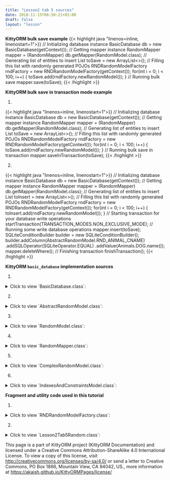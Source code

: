 ```yaml
---
title: "Lesson2 tab 5 sources"
date: 2018-11-15T06:50:21+03:00
draft: false
layout: "lesson"
---
```

**KittyORM bulk save example**
{{< highlight java "linenos=inline, linenostart=1">}}
// Initializing database instance
BasicDatabase db = new BasicDatabase(getContext());
// Getting mapper instance
RandomMapper mapper = (RandomMapper) db.getMapper(RandomModel.class);
// Generating list of entities to insert
List<RandomModel> toSave = new ArrayList<>();
// Filling this list with randomly generated POJOs
RNDRandomModelFactory rndFactory = new RNDRandomModelFactory(getContext());
for(int i = 0; i < 100; i++) {
    toSave.add(rndFactory.newRandomModel());
}
// Running bulk save
mapper.save(toSave);
{{< /highlight >}}

**KittyORM bulk save in transaction mode example**

1. 
{{< highlight java "linenos=inline, linenostart=1">}}
// Initializing database instance
BasicDatabase db = new BasicDatabase(getContext());
// Getting mapper instance
RandomMapper mapper = (RandomMapper) db.getMapper(RandomModel.class);
// Generating list of entities to insert
List<RandomModel> toSave = new ArrayList<>();
// Filling this list with randomly generated POJOs
RNDRandomModelFactory rndFactory = new RNDRandomModelFactory(getContext());
for(int i = 0; i < 100; i++) {
    toSave.add(rndFactory.newRandomModel());
}
// Running bulk save in transaction
mapper.saveInTransaction(toSave);
{{< /highlight >}}

2. 
{{< highlight java "linenos=inline, linenostart=1">}}
// Initializing database instance
BasicDatabase db = new BasicDatabase(getContext());
// Getting mapper instance
RandomMapper mapper = (RandomMapper) db.getMapper(RandomModel.class);
// Generating list of entities to insert
List<RandomModel> toInsert = new ArrayList<>();
// Filling this list with randomly generated POJOs
RNDRandomModelFactory rndFactory = new RNDRandomModelFactory(getContext());
for(int i = 0; i < 100; i++) {
    toInsert.add(rndFactory.newRandomModel());
}
// Starting transaction for your database write operations
startTransaction(TRANSACTION_MODES.NON_EXCLUSIVE_MODE);
// Running some write database operations
mapper.insert(toSave);
SQLiteConditionBuilder builder = new SQLiteConditionBuilder();
builder.addColumn(AbstractRandomModel.RND_ANIMAL_CNAME)
       .addSQLOperator(SQLiteOperator.EQUAL)
       .addValue(Animals.DOG.name());
mapper.deleteWhere();
// Finishing transaction
finishTransaction();
{{< /highlight >}}

**KittyORM `basic_database` implementation sources**

1. 
<details> 
  <summary>Click to view `BasicDatabase.class`: </summary>
{{< highlight java "linenos=inline, linenostart=1">}}
@KITTY_DATABASE(
        databaseName = "basic_database",
        domainPackageNames = {"net.akaish.kittyormdemo.sqlite.basicdb"},
        logTag = LOG_TAG,
        isLoggingOn = true,
        isProductionOn = true,
        isPragmaOn = true
)
@KITTY_DATABASE_REGISTRY(
        domainPairs = {
                @KITTY_REGISTRY_PAIR(model = ComplexRandomModel.class, mapper = ComplexRandomMapper.class),
                @KITTY_REGISTRY_PAIR(model = IndexesAndConstraintsModel.class),
                @KITTY_REGISTRY_PAIR(model = RandomModel.class, mapper = RandomMapper.class)
        }
)
public class BasicDatabase extends KittyDatabase {

    public static final String LOG_TAG = "BASIC DB DEMO";

    /**
     * KittyORM main database class that represents bootstrap and holder for all related with database
     * components.
     * <br> See {@link KittyDatabase#KittyDatabase(Context, String)} for more info.
     *
     * @param ctx
     */
    public BasicDatabase(Context ctx) {
        super(ctx);
    }

}
{{< /highlight >}} 
</details>

2. 
<details> 
  <summary>Click to view `AbstractRandomModel.class`: </summary>
{{< highlight java "linenos=inline, linenostart=1">}}
public abstract class AbstractRandomModel extends KittyModel {

    public static final String RND_INTEGER_CNAME = "rnd_int_custom_column_name";
    public static final String RND_ANIMAL_CNAME = "rndanimal";

    @KITTY_COLUMN(
            isIPK = true,
            columnOrder = 0
    )
    public Long id;

    @KITTY_COLUMN(
            columnOrder = 1
    )
    public int randomInt;

    @KITTY_COLUMN(
            columnOrder = 2,
            columnName = RND_INTEGER_CNAME
    )
    public Integer randomInteger;

    @KITTY_COLUMN(
            columnOrder = 3,
            columnName = RND_ANIMAL_CNAME
    )
    public Animals randomAnimal;

    @KITTY_COLUMN(
            columnOrder = 4,
            columnAffinity = TypeAffinities.TEXT
    )
    public String randomAnimalName;
}
{{< /highlight >}} 
</details>

3. 
<details> 
  <summary>Click to view `RandomModel.class`: </summary>
{{< highlight java "linenos=inline, linenostart=1">}}
@KITTY_TABLE
@KITTY_EXTENDED_CRUD(extendedCrudController = RandomMapper.class)
@INDEX(
        indexName = "random_animal_index",
        indexColumns = {AbstractRandomModel.RND_ANIMAL_CNAME}
)
public class RandomModel extends AbstractRandomModel {


    public RandomModel() {
        super();
    }

    @KITTY_COLUMN(columnOrder = 5)
    public String randomAnimalSays;

    @Override
    public String toString() {
        return new StringBuffer(64).append("[ id = ")
                                            .append(id)
                                            .append("; randomInt = ")
                                            .append(Integer.toString(randomInt))
                                            .append("; randomInteger = ")
                                            .append(randomInteger)
                                            .append("; randomAnimal = ")
                                            .append(randomAnimal)
                                            .append("; randomAnimnalLocalizedName = ")
                                            .append(randomAnimalName)
                                            .append("; randomAnimalSays = ")
                                            .append(randomAnimalSays).append(" ]").toString();
    }
}
{{< /highlight >}} 
</details>

4. 
<details> 
  <summary>Click to view `RandomMapper.class`: </summary>
{{< highlight java "linenos=inline, linenostart=1">}}
package net.akaish.kittyormdemo.sqlite.basicdb;

import net.akaish.kitty.orm.KittyMapper;
import net.akaish.kitty.orm.KittyModel;
import net.akaish.kitty.orm.configuration.conf.KittyTableConfiguration;
import net.akaish.kitty.orm.query.QueryParameters;
import net.akaish.kitty.orm.query.conditions.SQLiteCondition;
import net.akaish.kitty.orm.query.conditions.SQLiteConditionBuilder;
import net.akaish.kitty.orm.enums.SQLiteOperator;
import net.akaish.kitty.orm.util.KittyConstants;
import net.akaish.kittyormdemo.sqlite.misc.Animals;

import static net.akaish.kitty.orm.enums.SQLiteOperator.AND;
import static net.akaish.kitty.orm.enums.SQLiteOperator.LESS_OR_EQUAL;
import static net.akaish.kitty.orm.enums.SQLiteOperator.LESS_THAN;
import static net.akaish.kitty.orm.enums.SQLiteOperator.GREATER_OR_EQUAL;
import static net.akaish.kitty.orm.enums.SQLiteOperator.GREATER_THAN;
import static net.akaish.kittyormdemo.sqlite.basicdb.AbstractRandomModel.RND_ANIMAL_CNAME;

import java.util.List;


/**
 * Created by akaish on 09.08.18.
 * @author akaish (Denis Bogomolov)
 */
public class RandomMapper extends KittyMapper {

    public <M extends KittyModel> RandomMapper(KittyTableConfiguration tableConfiguration,
                                              M blankModelInstance,
                                              String databasePassword) {
        super(tableConfiguration, blankModelInstance, databasePassword);
    }

    protected SQLiteCondition getAnimalCondition(Animals animal) {
        return new SQLiteConditionBuilder()
                .addColumn(RND_ANIMAL_CNAME)
                .addSQLOperator("=")
                .addObjectValue(animal)
                .build();
    }

    public long deleteByRandomIntegerRange(int start, int end) {
        return deleteWhere("#?randomInt >= ? AND #?randomInt <= ?", start, end);
    }

    public long deleteByAnimal(Animals animal) {
        return deleteWhere(getAnimalCondition(animal));
    }

    public List<RandomModel> findByAnimal(Animals animal, long offset, long limit, boolean groupingOn) {
        SQLiteCondition condition = getAnimalCondition(animal);
        QueryParameters qparam = new QueryParameters();
        qparam.setLimit(limit).setOffset(offset);
        if(groupingOn)
            qparam.setGroupByColumns(RND_ANIMAL_CNAME);
        else
            qparam.setGroupByColumns(KittyConstants.ROWID);
        return findWhere(condition, qparam);
    }

    public List<RandomModel> findByIdRange(long fromId, long toId, boolean inclusive, Long offset, Long limit) {
        SQLiteCondition condition = new SQLiteConditionBuilder()
                .addColumn("id")
                .addSQLOperator(inclusive ? GREATER_OR_EQUAL : GREATER_THAN)
                .addValue(fromId)
                .addSQLOperator(AND)
                .addColumn("id")
                .addSQLOperator(inclusive ? LESS_OR_EQUAL : LESS_THAN)
                .addValue(toId)
                .build();
        QueryParameters qparam = new QueryParameters();
        qparam.setLimit(limit).setOffset(offset).setGroupByColumns(KittyConstants.ROWID);
        return findWhere(condition, qparam);
    }

    public List<RandomModel> findAllRandomModels(Long offset, Long limit) {
        QueryParameters qparam = new QueryParameters();
        qparam.setLimit(limit).setOffset(offset).setGroupByColumns(KittyConstants.ROWID);
        return findAll(qparam);
    }

}
{{< /highlight >}} 
</details>

5. 
<details> 
  <summary>Click to view `ComplexRandomModel.class`: </summary>
{{< highlight java "linenos=inline, linenostart=1">}}
@KITTY_TABLE
@KITTY_EXTENDED_CRUD(extendedCrudController = ComplexRandomMapper.class)
public class ComplexRandomModel extends AbstractRandomModel {

    public ComplexRandomModel() {
        super();
    }


    // Primitives
    // (boolean, int, byte, double, long, short, float)
    @KITTY_COLUMN(columnOrder = 5)
    public boolean boolF;


    @KITTY_COLUMN(columnOrder = 6)
    public byte byteF;

    @KITTY_COLUMN(columnOrder = 7)
    public double doubleF;

    @KITTY_COLUMN(columnOrder = 8)
    public long longF;

    @KITTY_COLUMN(columnOrder = 9)
    public short shortF;

    @KITTY_COLUMN(columnOrder = 10)
    public float floatF;

    // Byte array
    @KITTY_COLUMN(columnOrder = 11)
    public byte[] byteArray;

    // String (TEXT) (String, BigDecimal, BigInteger, Enum)
    @KITTY_COLUMN(columnOrder = 12)
    public String stringF;

    @KITTY_COLUMN(columnOrder = 13)
    public BigDecimal bigDecimalF;

    @KITTY_COLUMN(columnOrder = 14)
    public BigInteger bigIntegerF;

    @KITTY_COLUMN(columnOrder = 15)
    public Uri uriF;

    @KITTY_COLUMN(columnOrder = 16)
    public File fileF;

    @KITTY_COLUMN(columnOrder = 17)
    public Currency currencyF;

    // SD
    @KITTY_COLUMN(
            columnOrder = 18,
            columnAffinity = TypeAffinities.TEXT
    )
    @KITTY_COLUMN_SERIALIZATION
    public AnimalSounds stringSDF;

    @KITTY_COLUMN(columnOrder = 19)
    public SomeColours bitmapColour;

    @KITTY_COLUMN(
            columnOrder = 20,
            columnAffinity = TypeAffinities.BLOB
    )
    @KITTY_COLUMN_SERIALIZATION
    public Bitmap byteArraySDF;

    String stringSDFSerialize() {
        if(stringSDF == null) return null;
        return new GsonBuilder().create().toJson(stringSDF);
    }

    AnimalSounds stringSDFDeserialize(String cvData) {
        if(cvData == null) return null;
        if(cvData.length() == 0) return null;
        return new GsonBuilder().create().fromJson(cvData, AnimalSounds.class);
    }

    public byte[] byteArraySDFSerialize() {//byteArraySDFSerialize
        if(byteArraySDF == null) return null;
        ByteArrayOutputStream bmpStream = new ByteArrayOutputStream();
        byteArraySDF.compress(Bitmap.CompressFormat.PNG, 100, bmpStream);
        return bmpStream.toByteArray();
    }

    public Bitmap byteArraySDFDeserialize(byte[] cursorData) {
        if(cursorData == null) return null;
        if(cursorData.length == 0) return null;
        return BitmapFactory.decodeByteArray(cursorData, 0, cursorData.length);
    }

    // Primitive wrappers Boolean, Integer, Byte, Double, Short or Float
    @KITTY_COLUMN(columnOrder = 21)
    public Boolean boolFF;


    @KITTY_COLUMN(columnOrder = 22)
    public Byte byteFF;

    @KITTY_COLUMN(columnOrder = 23)
    public Double doubleFF;

    @KITTY_COLUMN(columnOrder = 24)
    public Short shortFF;

    @KITTY_COLUMN(columnOrder = 25)
    public Float floatFF;


    // Long represented types Long, Date, Calendar, Timestamp
    @KITTY_COLUMN(columnOrder = 26)
    public Long longFF;

    @KITTY_COLUMN(columnOrder = 27)
    public Date dateF;

    @KITTY_COLUMN(columnOrder = 28)
    public Calendar calendarF;

    @KITTY_COLUMN(columnOrder = 29)
    public Timestamp timestampF;

    @Override
    public String toString() {
        StringBuffer out = new StringBuffer(256);
        out.append("Long id : "+id+"\r\n");
        out.append("int randomInt : "+randomInt+"\r\n");
        out.append("String stringF : "+stringF+"\r\n");
        out.append("BigInteger bigIntegerF : "+bigIntegerF+"\r\n");
        out.append("SomeColours bitmapColour : "+bitmapColour+"\r\n");
        out.append("Short shortFF : "+shortFF+"\r\n");
        out.append("Timestamp timestampF (HReadable) : "+timestampF+"\r\n");
        out.append("AnimalSounds stringSDF (HReadable) : "+stringSDFSerialize()+"\r\n");
        out.append("Uri uriF : " + uriF+"\r\n");
        out.append("Currency currencyF : " + currencyF.getSymbol()+"\r\n");
        out.append("... \r\n");
        return out.toString();
    }

    public String toShortString() {
        StringBuffer out = new StringBuffer(256);
        out.append("[ Long id : "+id+"; ");
        out.append("int randomInt : "+randomInt+"; ");
        out.append("String stringF : "+stringF+"; ");
        out.append("BigInteger bigIntegerF : "+bigIntegerF+"; ");
        out.append("SomeColours bitmapColour : "+bitmapColour+"; ");
        out.append("Short shortFF : "+shortFF+"; ");
        out.append("Timestamp timestampF (HReadable) : "+timestampF+"; ... ]");
        return out.toString();
    }

    @Deprecated
    public String toHTMLString() {
        StringBuffer out = new StringBuffer(2048);
        out.append("<br>Long id : "+id.toString()+"\r\n");
        out.append("<br><b>PRIMITIVES</b>"+"\r\n");
        out.append("<br>boolean boolF : "+Boolean.toString(boolF)+"\r\n");
        out.append("<br>int randomInt : "+Integer.toString(randomInt)+"\r\n");
        out.append("<br>byte byteF : "+Byte.toString(byteF)+"\r\n");
        out.append("<br>double doubleF : "+Double.toString(doubleF)+"\r\n");
        out.append("<br>long longF : "+Long.toString(longF)+"\r\n");
        out.append("<br>short shortF : "+Short.toString(shortF)+"\r\n");
        out.append("<br>float floatF : "+Float.toString(floatF)+"\r\n");
        out.append("<br>byte[] byteArray : "+byteArrayToString(byteArray)+"\r\n");
        out.append("<br><b>STRING AFFINITIES</b>"+"\r\n");
        out.append("<br>String randomAnimalName : "+randomAnimalName+"\r\n");
        out.append("<br>String stringF : "+stringF+"\r\n");
        out.append("<br>BigDecimal bigDecimalF : "+bigDecimalF.toEngineeringString()+"\r\n");
        out.append("<br>BigInteger bigIntegerF : "+bigIntegerF.toString()+"\r\n");
        out.append("<br>Animals randomAnimal : "+randomAnimal.toString()+"\r\n");
        out.append("<br><b>SERIALIZATION AND DESERIALIZATION</b>"+"\r\n");
        out.append("<br>AnimalSounds stringSDF : "+stringSDFSerialize()+"\r\n");
        out.append("<br>SomeColours bitmapColour : "+bitmapColour.toString()+"\r\n");
        out.append("<br><b>PRIMITIVE WRAPPERS</b>"+"\r\n");
        out.append("<br>Boolean boolFF : "+boolFF.toString()+"\r\n");
        out.append("<br>Integer randomInteger : "+randomInteger.toString()+"\r\n");
        out.append("<br>Byte byteFF : "+byteFF.toString()+"\r\n");
        out.append("<br>Double doubleFF : "+doubleFF.toString()+"\r\n");
        out.append("<br>Short shortFF : "+shortFF.toString()+"\r\n");
        out.append("<br>Float floatFF :"+floatFF.toString()+"\r\n");
        out.append("<br><b>LONG REPRESENTED TYPES</b>"+"\r\n");
        out.append("<br>Long longFF : "+longFF.toString()+"\r\n");
        out.append("<br>Date dateF : "+Long.toString(dateF.getTime())+"\r\n");
        out.append("<br>Calendar calendarF : "+Long.toString(calendarF.getTimeInMillis())+"\r\n");
        out.append("<br>Timestamp timestampF : "+Long.toString(timestampF.getTime())+"\r\n");
        out.append("<br>Date dateF (HReadable) : "+dateF.toString()+"\r\n");
        out.append("<br>Calendar calendarF (HReadable) : "+calendarF.getTime().toString()+"\r\n");
        out.append("<br>Timestamp timestampF (HReadable) : "+timestampF.toString()+"\r\n");
        return out.toString();
    }

    public String byteArrayToString(byte[] toString) {
        String[] strings = new String[toString.length];
        for(int i = 0; i < toString.length; i++) {
            strings[i] = Byte.toString(toString[i]);
        }
        return KittyUtils.implodeWithCommaInBKT(strings);
    }
}
{{< /highlight >}} 
</details>

6. 
<details> 
  <summary>Click to view `IndexesAndConstraintsModel.class`: </summary>
{{< highlight java "linenos=inline, linenostart=1">}}
@KITTY_TABLE(tableName = "cai")
@FOREIGN_KEY_T(
        name = "CAI_FK",
        columns = {IndexesAndConstraintsModel.RANDOM_ID_CNAME},
        reference = @FOREIGN_KEY_REFERENCE(
                foreignTableName = "random",
                foreignTableColumns = {"id"},
                onUpdate = OnUpdateDeleteActions.CASCADE,
                onDelete = OnUpdateDeleteActions.CASCADE
        )
)
@INDEX(indexColumns = {"creation_date"})
public class IndexesAndConstraintsModel extends KittyModel {
    static final String RANDOM_ID_CNAME = "rnd_id";

    @KITTY_COLUMN(columnOrder = 0)
    @PRIMARY_KEY
    @NOT_NULL
    public Long id;

    @KITTY_COLUMN(columnOrder = 1)
    @NOT_NULL
    @UNIQUE
    public Long rndId;

    @KITTY_COLUMN(columnOrder = 2)
    @CHECK(checkExpression = "animal IN (\"CAT\", \"TIGER\", \"LION\")") // only cats allowed to this party
    public Animals animal;

    @KITTY_COLUMN(columnOrder = 3)
    @DEFAULT(signedInteger = 28) // You can choose for options for default declaration, if nothing set than 0 value would be used
    @NOT_NULL
    public Integer defaultNumber;

    @KITTY_COLUMN(columnOrder = 4)
    @DEFAULT(
            predefinedLiteralValue = LiteralValues.CURRENT_DATE
    )
    @NOT_NULL
    public String creationDate;

    @KITTY_COLUMN(columnOrder = 5)
    @DEFAULT(
            predefinedLiteralValue = LiteralValues.CURRENT_TIMESTAMP
    )
    @ONE_COLUMN_INDEX(unique = true, indexName = "IAC_unique_index_creation_timestamp")
    @NOT_NULL
    public Timestamp creationTmstmp;

    @Override
    public String toString() {
        StringBuilder sb = new StringBuilder(64);
        sb.append("[ RowID = ").append(getRowID())
                .append(" ; id = ").append(id)
                .append(" ; rndId = ").append(rndId)
                .append(" ; animal = ").append(animal)
                .append(" ; defaultNumber = ").append(defaultNumber)
                .append(" ; creationDate = ").append(creationDate)
                .append(" ; creationTmstmp = ").append(creationTmstmp).append(" ]");
        return sb.toString();
    }
}
{{< /highlight >}} 
</details>


**Fragment and utility code used in this tutorial**

1. 
<details> 
  <summary>Click to view `RNDRandomModelFactory.class`: </summary>
{{< highlight java "linenos=inline, linenostart=1">}}
public class RNDRandomModelFactory {

    private final Context context;
    private final Random randomizer;

    private final SparseArray<String> randomAnimalSays = new SparseArray<>();
    private final SparseArray<String> randomAnimalLocalizedName = new SparseArray<>();

    public RNDRandomModelFactory(Context context) {
        super();
        this.context = context;
        this.randomizer = new Random();

        // Lol, getContext().getString() method is slow, calling for each new random model this method twice causes 55% of all execution time of generating new random model (!)
        // Right now getting those string causes only 14% of execution time
        randomAnimalSays.append(Animals.getLocalizedAnimalSaysResource(Animals.BEAR), context.getString(Animals.getLocalizedAnimalSaysResource(Animals.BEAR)));
        randomAnimalSays.append(Animals.getLocalizedAnimalSaysResource(Animals.CAT), context.getString(Animals.getLocalizedAnimalSaysResource(Animals.CAT)));
        randomAnimalSays.append(Animals.getLocalizedAnimalSaysResource(Animals.DOG), context.getString(Animals.getLocalizedAnimalSaysResource(Animals.DOG)));
        randomAnimalSays.append(Animals.getLocalizedAnimalSaysResource(Animals.GOAT), context.getString(Animals.getLocalizedAnimalSaysResource(Animals.GOAT)));
        randomAnimalSays.append(Animals.getLocalizedAnimalSaysResource(Animals.LION), context.getString(Animals.getLocalizedAnimalSaysResource(Animals.LION)));
        randomAnimalSays.append(Animals.getLocalizedAnimalSaysResource(Animals.SHEEP), context.getString(Animals.getLocalizedAnimalSaysResource(Animals.SHEEP)));
        randomAnimalSays.append(Animals.getLocalizedAnimalSaysResource(Animals.TIGER), context.getString(Animals.getLocalizedAnimalSaysResource(Animals.TIGER)));
        randomAnimalSays.append(Animals.getLocalizedAnimalSaysResource(Animals.WOLF), context.getString(Animals.getLocalizedAnimalSaysResource(Animals.WOLF)));


        randomAnimalLocalizedName.append(Animals.getLocalizedAnimalNameResource(Animals.BEAR), context.getString(Animals.getLocalizedAnimalNameResource(Animals.BEAR)));
        randomAnimalLocalizedName.append(Animals.getLocalizedAnimalNameResource(Animals.CAT), context.getString(Animals.getLocalizedAnimalNameResource(Animals.CAT)));
        randomAnimalLocalizedName.append(Animals.getLocalizedAnimalNameResource(Animals.DOG), context.getString(Animals.getLocalizedAnimalNameResource(Animals.DOG)));
        randomAnimalLocalizedName.append(Animals.getLocalizedAnimalNameResource(Animals.GOAT), context.getString(Animals.getLocalizedAnimalNameResource(Animals.GOAT)));
        randomAnimalLocalizedName.append(Animals.getLocalizedAnimalNameResource(Animals.LION), context.getString(Animals.getLocalizedAnimalNameResource(Animals.LION)));
        randomAnimalLocalizedName.append(Animals.getLocalizedAnimalNameResource(Animals.SHEEP), context.getString(Animals.getLocalizedAnimalNameResource(Animals.SHEEP)));
        randomAnimalLocalizedName.append(Animals.getLocalizedAnimalNameResource(Animals.TIGER), context.getString(Animals.getLocalizedAnimalNameResource(Animals.TIGER)));
        randomAnimalLocalizedName.append(Animals.getLocalizedAnimalNameResource(Animals.WOLF), context.getString(Animals.getLocalizedAnimalNameResource(Animals.WOLF)));

    }

    public RandomModel newRandomModel() {
        RandomModel out = new RandomModel();
        out.randomInt = randomizer.nextInt();
        out.randomInteger = randomizer.nextInt();
        out.randomAnimal = Animals.rndAnimal(randomizer);
        out.randomAnimalSays = randomAnimalSays.get(Animals.getLocalizedAnimalSaysResource(out.randomAnimal));
        out.randomAnimalName = randomAnimalLocalizedName.get(Animals.getLocalizedAnimalNameResource(out.randomAnimal));
        return out;
    }
}
{{< /highlight >}} 
</details>

2. 
<details> 
  <summary>Click to view `Lesson2Tab5Random.class`: </summary>
{{< highlight java "linenos=inline, linenostart=1">}}
public class Lesson2Tab5Random extends Lesson2BaseFragment {

    public Lesson2Tab5Random(){}

    CheckBox newInstanceCheckbox;
    Button new10Button;
    Button new500Button;
    Button new500TXButton;

    @Override
    public View onCreateView(LayoutInflater inflater, ViewGroup container, Bundle savedInstanceState) {
        View rootView = inflater.inflate(R.layout.lesson2_tab5_rnd, container, false);
        newInstanceCheckbox = rootView.findViewById(R.id.l2_t5_check_new_database_instance_for_operation);
        new10Button = rootView.findViewById(R.id.l2_t5_insert_10);
        new500Button = rootView.findViewById(R.id.l2_t5_insert_50k);
        new500TXButton = rootView.findViewById(R.id.l2_t5_insert_50k_tx);
        new10Button.setOnClickListener(new View.OnClickListener() {
            @Override
            public void onClick(View v) {
                //insert50RandomForProfiling();
                countRecordsToExpandedPanel(getMapper());
                InsertInAsync ten = new InsertInAsync(OPERATION_TEN_NEW, newInstanceCheckbox.isChecked());
                ten.execute("");
            }
        });
        new500Button.setOnClickListener(new View.OnClickListener() {
            @Override
            public void onClick(View v) {
                countRecordsToExpandedPanel(getMapper());
                InsertInAsync fh = new InsertInAsync(OPERATION_FIFTY_K_NEW, newInstanceCheckbox.isChecked());
                fh.execute("");
            }
        });
        new500TXButton.setOnClickListener(new View.OnClickListener() {
            @Override
            public void onClick(View v) {
                countRecordsToExpandedPanel(getMapper());
                InsertInAsync fhtx = new InsertInAsync(OPERATION_FIFTY_K_TX_NEW, newInstanceCheckbox.isChecked());
                fhtx.execute("");
            }
        });
        setUpExpandedList(
                rootView,
                R.id._l2_t5_expanded_panel_lw,
                R.id._l2_t5_expanded_panel_text,
                R.string._l2_t5_expanded_text_pattern
        );
        return rootView;
    }

    void countRecordsToExpandedPanel(RandomMapper mapper) {
        addNewEventToExpandedPanel(format(getString(R.string._l2_t5_count_completed), mapper.countAll()));
    }

    void insert50RandomForProfiling() {
        RandomMapper m = getMapper();
        List<RandomModel> genRnd = new LinkedList<>();
        RNDRandomModelFactory factory = new RNDRandomModelFactory(getContext());
        for(int i = 0; i<50; i++) {
            genRnd.add(factory.newRandomModel());
        }
        m.insertInTransaction(genRnd);
    }

    // Fab menu section

    @Override
    public View.OnClickListener helpFabMenuAction() {
        return new View.OnClickListener() {
            @Override
            public void onClick(View v) {
                ((KittyTutorialActivity)getActivity()).showWebViewDialog(LessonsUriConstants.L2_T5_TUTORIAL);
            }
        };
    }

    @Override
    public View.OnClickListener sourceFabMenuAction() {
        return new View.OnClickListener() {
            @Override
            public void onClick(View v) {
                ((KittyTutorialActivity)getActivity()).showWebViewDialog(LessonsUriConstants.L2_T5_SOURCE);
            }
        };
    }

    @Override
    public View.OnClickListener schemaFabMenuAction() {
        return new View.OnClickListener() {
            @Override
            public void onClick(View v) {
                ((KittyTutorialActivity)getActivity()).showWebViewDialog(LessonsUriConstants.L2_T5_SCHEMA);
            }
        };
    }

    @Override
    protected int snackbarMessageResource() {
        return R.string._l2_t5_snackbar_message;
    }

    final static int OPERATION_TEN_NEW = 0;
    final static int OPERATION_FIFTY_K_NEW = 1;
    final static int OPERATION_FIFTY_K_TX_NEW = 2;

    class InsertInAsync extends AsyncTask<String, String, Integer> {

        // It is not profiling (!)
        private long nanosStart;
        private long nanosGetDatabaseAnaMapper;
        private long nanosGenerateRandomModelsToInsert;
        private long nanosInsert;

        private final int operation;

        private final boolean useNewDatabaseObject;

        ProgressDialog dialog;

        InsertInAsync(int operation, boolean useNewDatabaseObject) {
            this.operation = operation;
            this.useNewDatabaseObject = useNewDatabaseObject;
        }

        BasicDatabase getDatabase() {
            if(useNewDatabaseObject)
                return new BasicDatabase(Lesson2Tab5Random.this.getContext());
            else
                return Lesson2Tab5Random.this.getDb();
        }

        RandomMapper getRandomMapperForAssync() {
            return (RandomMapper) getDatabase().getMapper(RandomModel.class);
        }

        void insertIntoDB() {
            RNDRandomModelFactory rndFactory = new RNDRandomModelFactory(Lesson2Tab5Random.this.getContext());
            nanosStart = System.nanoTime();
            RandomMapper mapper = getRandomMapperForAssync();
            nanosGetDatabaseAnaMapper = System.nanoTime();
            List<RandomModel> toInsert = new ArrayList<>();
            switch (operation) {
                case OPERATION_TEN_NEW:
                    for(int i = 0; i < 10; i++) {
                        toInsert.add(rndFactory.newRandomModel());
                    }
                    break;
                default:
                    for(int i = 0; i < 50000; i++) {
                        toInsert.add(rndFactory.newRandomModel());
                    }
            }
            nanosGenerateRandomModelsToInsert = System.nanoTime();
            switch (operation) {
                case OPERATION_TEN_NEW:
                    mapper.insert(toInsert);
                    break;
                case OPERATION_FIFTY_K_TX_NEW:
                    mapper.insertInTransaction(toInsert);
                    break;
                case OPERATION_FIFTY_K_NEW:
                    mapper.insert(toInsert);
                    break;
            }
            nanosInsert = System.nanoTime();
            mapper.close();
        }

        /**
         * Override this method to perform a computation on a background thread. The
         * specified parameters are the parameters passed to {@link #execute}
         * by the caller of this task.
         * <p>
         * This method can call {@link #publishProgress} to publish updates
         * on the UI thread.
         *
         * @param strings The parameters of the task.
         * @return A result, defined by the subclass of this task.
         * @see #onPreExecute()
         * @see #onPostExecute
         * @see #publishProgress
         */
        @Override
        protected Integer doInBackground(String... strings) {
            try {
                insertIntoDB();
            } catch (Exception e) {
                Log.e(BasicDatabase.LOG_TAG, "Exception caught on insertion, see details", e);
                if(e instanceof KittyRuntimeException)
                    if(((KittyRuntimeException) e).getNestedException() != null)
                        Log.e(BasicDatabase.LOG_TAG, "Nested exception: ", ((KittyRuntimeException) e).getNestedException());
                return -1;
            }
            return 1;
        }

        @Override
        protected void onPreExecute() {
            int progressDialogStringId = 0;
            switch (operation) {
                case OPERATION_TEN_NEW:
                    progressDialogStringId = R.string._l2_t5_inserting_10;
                    break;
                case OPERATION_FIFTY_K_NEW:
                    progressDialogStringId = R.string._l2_t5_inserting_50k;
                    break;
                case OPERATION_FIFTY_K_TX_NEW:
                    progressDialogStringId = R.string._l2_t5_inserting_50kTX;
                    break;
            }
            dialog = ProgressDialog.show(
                    Lesson2Tab5Random.this.getLessonActivity(),
                    Lesson2Tab5Random.this.getString(R.string._l2_t5_inserting_dialog_title),
                    Lesson2Tab5Random.this.getString(progressDialogStringId)
            );
            dialog.setCancelable(false);
        }

        @Override
        protected void onPostExecute(Integer result) {
            int operationNameStringId = 0;
            switch (operation) {
                case OPERATION_TEN_NEW:
                    operationNameStringId = R.string._l2_t5_inserting_10_OP;
                    break;
                case OPERATION_FIFTY_K_NEW:
                    operationNameStringId = R.string._l2_t5_inserting_50k_OP;
                    break;
                case OPERATION_FIFTY_K_TX_NEW:
                    operationNameStringId = R.string._l2_t5_inserting_50kTX_OP;
                    break;
            }
            if(result > 0) {

                String successfullEvent = format(
                        Lesson2Tab5Random.this.getString(R.string._l2_t5_inserted_event),
                        Lesson2Tab5Random.this.getString(operationNameStringId),
                        useNewDatabaseObject,
                        nanosInsert - nanosStart,
                        nanosGetDatabaseAnaMapper - nanosStart,
                        nanosGenerateRandomModelsToInsert - nanosGetDatabaseAnaMapper,
                        nanosInsert - nanosGenerateRandomModelsToInsert
                );
                Lesson2Tab5Random.this.addNewEventToExpandedPanel(successfullEvent);
            } else {
                String eventErrorMessage = format(
                        Lesson2Tab5Random.this.getString(R.string._l2_t5_inserted_event_error),
                        Lesson2Tab5Random.this.getString(operation),
                        BasicDatabase.LOG_TAG
                );
                Lesson2Tab5Random.this.addNewEventToExpandedPanel(eventErrorMessage);
            }
            dialog.cancel();
            countRecordsToExpandedPanel(getMapper());
        }
    }
}

{{< /highlight >}} 
</details>

This page is a part of KittyORM project (KittyORM Documentation) and licensed under a Creative Commons Attribution-ShareAlike 4.0 International License. To view a copy of this license, visit http://creativecommons.org/licenses/by-sa/4.0/ or send a letter to Creative Commons, PO Box 1866, Mountain View, CA 94042, US., more information at https://akaish.github.io/KittyORMPages/license/
